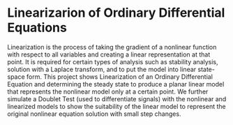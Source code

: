 # Linearizarion of Ordinary Differential Equations
Linearization is the process of taking the gradient of a nonlinear function with respect to all variables and creating a linear representation at that point. It is required for certain types of analysis such as stability analysis, solution with a Laplace transform, and to put the model into linear state-space form.
This project shows Linearization of an Ordinary Differential Equation and determining the steady state to produce a planar linear model that represents the nonlinear model only at a certain point. We further simulate a Doublet Test (used to differentiate signals) with the nonlinear and linearized models to show the suitability of the linear model to represent the original nonlinear equation solution with small step changes.          
